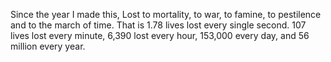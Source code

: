 <script>
    var now = new Date();

    var learning = new Date(2025, 1 , 1,);
    
    var elapsedT = now - learning;

    var seconds = elapsedT / 1000;
    
    var second = seconds * 1.78

    var counter = setInterval(timer, 1000); //1000 will  run it every 1 second
    
    function timer()
{
  second=second+1.78;
  if (second <= 0)
  {
     clearInterval(counter);
     return;
  }

 document.getElementById("timer").innerHTML=second + " lives have been lost."; // watch for spelling
}
  </script>



  <p>Since the year I made this, <span id="timer"></span> Lost to mortality, to war, to famine, to pestilence and to the march of time. That is 1.78 lives lost every single second. 107 lives lost every minute, 6,390 lost every hour, 153,000 every day, and 56 million every year.</p>
